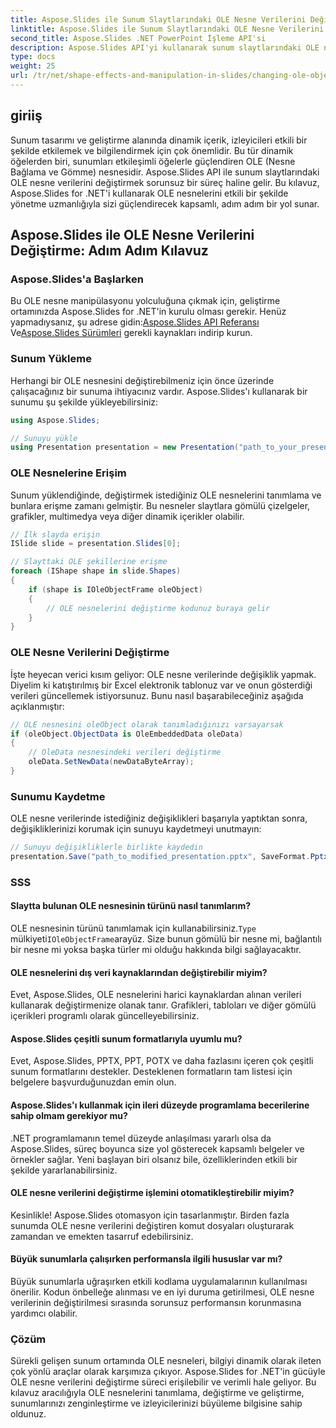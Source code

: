 ```yaml
---
title: Aspose.Slides ile Sunum Slaytlarındaki OLE Nesne Verilerini Değiştirme
linktitle: Aspose.Slides ile Sunum Slaytlarındaki OLE Nesne Verilerini Değiştirme
second_title: Aspose.Slides .NET PowerPoint İşleme API'si
description: Aspose.Slides API'yi kullanarak sunum slaytlarındaki OLE nesne verilerini verimli bir şekilde nasıl değiştireceğinizi öğrenin. Bu adım adım kılavuz, kod örnekleri ve temel bilgiler sağlar.
type: docs
weight: 25
url: /tr/net/shape-effects-and-manipulation-in-slides/changing-ole-object-data/
---
```


## giriiş

Sunum tasarımı ve geliştirme alanında dinamik içerik, izleyicileri etkili bir şekilde etkilemek ve bilgilendirmek için çok önemlidir. Bu tür dinamik öğelerden biri, sunumları etkileşimli öğelerle güçlendiren OLE (Nesne Bağlama ve Gömme) nesnesidir. Aspose.Slides API ile sunum slaytlarındaki OLE nesne verilerini değiştirmek sorunsuz bir süreç haline gelir. Bu kılavuz, Aspose.Slides for .NET'i kullanarak OLE nesnelerini etkili bir şekilde yönetme uzmanlığıyla sizi güçlendirecek kapsamlı, adım adım bir yol sunar.

## Aspose.Slides ile OLE Nesne Verilerini Değiştirme: Adım Adım Kılavuz

### Aspose.Slides'a Başlarken

 Bu OLE nesne manipülasyonu yolculuğuna çıkmak için, geliştirme ortamınızda Aspose.Slides for .NET'in kurulu olması gerekir. Henüz yapmadıysanız, şu adrese gidin:[Aspose.Slides API Referansı](https://reference.aspose.com/slides/net/) Ve[Aspose.Slides Sürümleri](https://releases.aspose.com/slides/net/) gerekli kaynakları indirip kurun.

### Sunum Yükleme

Herhangi bir OLE nesnesini değiştirebilmeniz için önce üzerinde çalışacağınız bir sunuma ihtiyacınız vardır. Aspose.Slides'ı kullanarak bir sunumu şu şekilde yükleyebilirsiniz:

```csharp
using Aspose.Slides;

// Sunuyu yükle
using Presentation presentation = new Presentation("path_to_your_presentation.pptx");
```

### OLE Nesnelerine Erişim

Sunum yüklendiğinde, değiştirmek istediğiniz OLE nesnelerini tanımlama ve bunlara erişme zamanı gelmiştir. Bu nesneler slaytlara gömülü çizelgeler, grafikler, multimedya veya diğer dinamik içerikler olabilir.

```csharp
// İlk slayda erişin
ISlide slide = presentation.Slides[0];

// Slayttaki OLE şekillerine erişme
foreach (IShape shape in slide.Shapes)
{
    if (shape is IOleObjectFrame oleObject)
    {
        // OLE nesnelerini değiştirme kodunuz buraya gelir
    }
}
```

### OLE Nesne Verilerini Değiştirme

İşte heyecan verici kısım geliyor: OLE nesne verilerinde değişiklik yapmak. Diyelim ki katıştırılmış bir Excel elektronik tablonuz var ve onun gösterdiği verileri güncellemek istiyorsunuz. Bunu nasıl başarabileceğiniz aşağıda açıklanmıştır:

```csharp
// OLE nesnesini oleObject olarak tanımladığınızı varsayarsak
if (oleObject.ObjectData is OleEmbeddedData oleData)
{
    // OleData nesnesindeki verileri değiştirme
    oleData.SetNewData(newDataByteArray);
}
```

### Sunumu Kaydetme

OLE nesne verilerinde istediğiniz değişiklikleri başarıyla yaptıktan sonra, değişikliklerinizi korumak için sunuyu kaydetmeyi unutmayın:

```csharp
// Sunuyu değişikliklerle birlikte kaydedin
presentation.Save("path_to_modified_presentation.pptx", SaveFormat.Pptx);
```

### SSS

#### Slaytta bulunan OLE nesnesinin türünü nasıl tanımlarım?

 OLE nesnesinin türünü tanımlamak için kullanabilirsiniz.`Type` mülkiyeti`IOleObjectFrame`arayüz. Size bunun gömülü bir nesne mi, bağlantılı bir nesne mi yoksa başka türler mi olduğu hakkında bilgi sağlayacaktır.

#### OLE nesnelerini dış veri kaynaklarından değiştirebilir miyim?

Evet, Aspose.Slides, OLE nesnelerini harici kaynaklardan alınan verileri kullanarak değiştirmenize olanak tanır. Grafikleri, tabloları ve diğer gömülü içerikleri programlı olarak güncelleyebilirsiniz.

#### Aspose.Slides çeşitli sunum formatlarıyla uyumlu mu?

Evet, Aspose.Slides, PPTX, PPT, POTX ve daha fazlasını içeren çok çeşitli sunum formatlarını destekler. Desteklenen formatların tam listesi için belgelere başvurduğunuzdan emin olun.

#### Aspose.Slides'ı kullanmak için ileri düzeyde programlama becerilerine sahip olmam gerekiyor mu?

.NET programlamanın temel düzeyde anlaşılması yararlı olsa da Aspose.Slides, süreç boyunca size yol gösterecek kapsamlı belgeler ve örnekler sağlar. Yeni başlayan biri olsanız bile, özelliklerinden etkili bir şekilde yararlanabilirsiniz.

#### OLE nesne verilerini değiştirme işlemini otomatikleştirebilir miyim?

Kesinlikle! Aspose.Slides otomasyon için tasarlanmıştır. Birden fazla sunumda OLE nesne verilerini değiştiren komut dosyaları oluşturarak zamandan ve emekten tasarruf edebilirsiniz.

#### Büyük sunumlarla çalışırken performansla ilgili hususlar var mı?

Büyük sunumlarla uğraşırken etkili kodlama uygulamalarının kullanılması önerilir. Kodun önbelleğe alınması ve en iyi duruma getirilmesi, OLE nesne verilerinin değiştirilmesi sırasında sorunsuz performansın korunmasına yardımcı olabilir.

### Çözüm

Sürekli gelişen sunum ortamında OLE nesneleri, bilgiyi dinamik olarak ileten çok yönlü araçlar olarak karşımıza çıkıyor. Aspose.Slides for .NET'in gücüyle OLE nesne verilerini değiştirme süreci erişilebilir ve verimli hale geliyor. Bu kılavuz aracılığıyla OLE nesnelerini tanımlama, değiştirme ve geliştirme, sunumlarınızı zenginleştirme ve izleyicilerinizi büyüleme bilgisine sahip oldunuz.